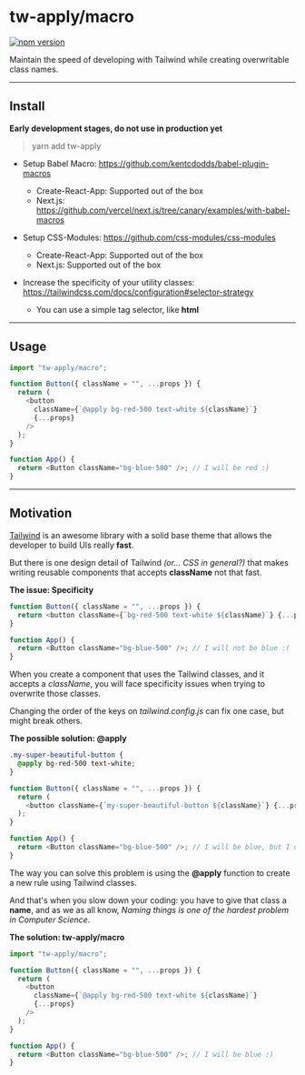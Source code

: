 # tw-apply/macro

[![npm version](https://badge.fury.io/js/tw-apply.svg)](https://badge.fury.io/js/tw-apply)

Maintain the speed of developing with Tailwind while creating overwritable class names.

---

## Install

**Early development stages, do not use in production yet**

> yarn add tw-apply

- Setup Babel Macro: https://github.com/kentcdodds/babel-plugin-macros

  - Create-React-App: Supported out of the box
  - Next.js: https://github.com/vercel/next.js/tree/canary/examples/with-babel-macros

- Setup CSS-Modules: https://github.com/css-modules/css-modules

  - Create-React-App: Supported out of the box
  - Next.js: Supported out of the box

- Increase the specificity of your utility classes: https://tailwindcss.com/docs/configuration#selector-strategy
  - You can use a simple tag selector, like **html**

---

## Usage

```typescript
import "tw-apply/macro";

function Button({ className = "", ...props }) {
  return (
    <button
      className={`@apply bg-red-500 text-white ${className}`}
      {...props}
    />
  );
}

function App() {
  return <Button className="bg-blue-500" />; // I will be red :)
}
```

---

## Motivation

[Tailwind](https://tailwindcss.com/) is an awesome library with a solid base theme that allows the developer to build UIs really **fast**.

But there is one design detail of Tailwind _(or... CSS in general?)_ that makes writing reusable components that accepts **className** not that fast.

**The issue: Specificity**

```typescript
function Button({ className = "", ...props }) {
  return <button className={`bg-red-500 text-white ${className}`} {...props} />;
}

function App() {
  return <Button className="bg-blue-500" />; // I will not be blue :(
}
```

When you create a component that uses the Tailwind classes, and it accepts a _className_, you will face specificity issues when trying to overwrite those classes.

Changing the order of the keys on _tailwind.config.js_ can fix one case, but might break others.

**The possible solution: @apply**

```css
.my-super-beautiful-button {
  @apply bg-red-500 text-white;
}
```

```typescript
function Button({ className = "", ...props }) {
  return (
    <button className={`my-super-beautiful-button ${className}`} {...props} />
  );
}

function App() {
  return <Button className="bg-blue-500" />; // I will be blue, but I don't want to create new classes everytime :(
}
```

The way you can solve this problem is using the **@apply** function to create a new rule using Tailwind classes.

And that's when you slow down your coding: you have to give that class a **name**, and as we as all know, _Naming things is one of the hardest problem in Computer Science_.

**The solution: tw-apply/macro**

```typescript
import "tw-apply/macro";

function Button({ className = "", ...props }) {
  return (
    <button
      className={`@apply bg-red-500 text-white ${className}`}
      {...props}
    />
  );
}

function App() {
  return <Button className="bg-blue-500" />; // I will be blue :)
}
```

